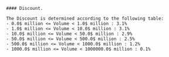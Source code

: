 ```<clause name="479adbb4-dc55-4d1a-ab12-b6c5e16900c0" src="ap://volumediscountulist@0.2.1.cta"/>
#### Discount.

The Discount is determined according to the following table:
- 0.0$ million <= Volume < 1.0$ million : 3.1%
- 1.0$ million <= Volume < 10.0$ million : 3.1%
- 10.0$ million <= Volume < 50.0$ million : 2.9%
- 50.0$ million <= Volume < 500.0$ million : 2.5%
- 500.0$ million <= Volume < 1000.0$ million : 1.2%
- 1000.0$ million <= Volume < 1000000.0$ million : 0.1%
```
